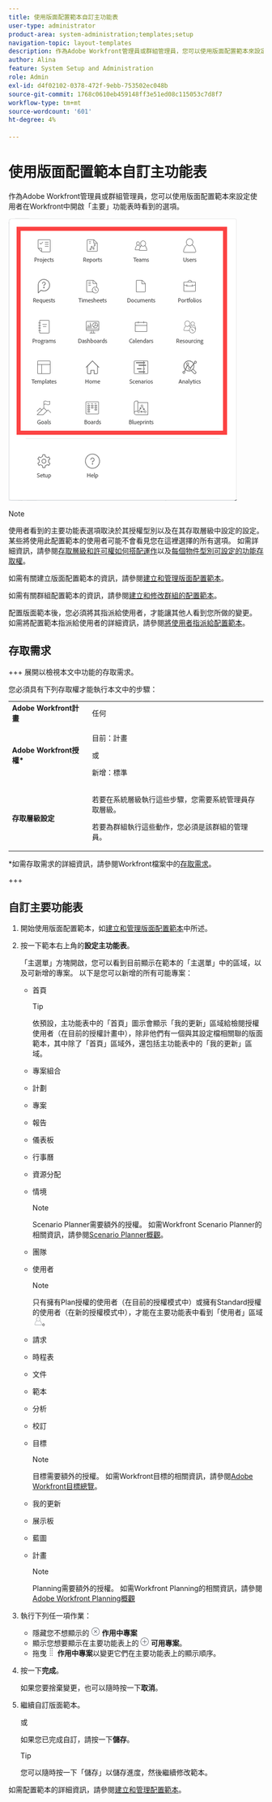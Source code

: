 ```yaml
---
title: 使用版面配置範本自訂主功能表
user-type: administrator
product-area: system-administration;templates;setup
navigation-topic: layout-templates
description: 作為Adobe Workfront管理員或群組管理員，您可以使用版面配置範本來設定使用者在Workfront中開啟「主要」功能表時看到的選項。
author: Alina
feature: System Setup and Administration
role: Admin
exl-id: d4f02102-0378-472f-9ebb-753502ec048b
source-git-commit: 1768c0610eb459148ff3e51ed08c115053c7d8f7
workflow-type: tm+mt
source-wordcount: '601'
ht-degree: 4%

---
```


# 使用版面配置範本自訂主功能表

<!--Audited: 01/2024-->

作為Adobe Workfront管理員或群組管理員，您可以使用版面配置範本來設定使用者在Workfront中開啟「主要」功能表時看到的選項。

![主功能表選項](assets/main-menu-with-blueprints-no-branding.png)

>[!NOTE]
>
>使用者看到的主要功能表選項取決於其授權型別以及在其存取層級中設定的設定。 某些將使用此配置範本的使用者可能不會看見您在這裡選擇的所有選項。 如需詳細資訊，請參閱[存取層級和許可權如何搭配運作](../../../administration-and-setup/add-users/access-levels-and-object-permissions/how-access-levels-permissions-work-together.md)以及[每個物件型別可設定的功能存取權](../../../administration-and-setup/add-users/access-levels-and-object-permissions/configurable-functionality-in-each-access-level-by-object-type.md)。

如需有關建立版面配置範本的資訊，請參閱[建立和管理版面配置範本](../use-layout-templates/create-and-manage-layout-templates.md)。

如需有關群組配置範本的資訊，請參閱[建立和修改群組的配置範本](../../../administration-and-setup/manage-groups/work-with-group-objects/create-and-modify-a-groups-layout-templates.md)。

配置版面範本後，您必須將其指派給使用者，才能讓其他人看到您所做的變更。 如需將配置範本指派給使用者的詳細資訊，請參閱[將使用者指派給配置範本](../use-layout-templates/assign-users-to-layout-template.md)。

## 存取需求

+++ 展開以檢視本文中功能的存取需求。

您必須具有下列存取權才能執行本文中的步驟：

<table style="table-layout:auto"> 
 <col> 
 <col> 
 <tbody> 
  <tr> 
   <td role="rowheader"><strong>Adobe Workfront計畫</strong></td> 
   <td>任何</td> 
  </tr> 
  <tr> 
   <td role="rowheader"><strong>Adobe Workfront授權*</strong></td> 
   <td><p>目前：計畫</p>
   或
   <p>新增：標準</p></td> 
  </tr> 
  <tr> 
   <td role="rowheader"><strong>存取層級設定</strong></td> 
   <td> <p>若要在系統層級執行這些步驟，您需要系統管理員存取層級。</p>
    <p>若要為群組執行這些動作，您必須是該群組的管理員。</p> 
     </td> 
  </tr> 
 </tbody> 
</table>

*如需存取需求的詳細資訊，請參閱Workfront檔案中的[存取需求](/help/quicksilver/administration-and-setup/add-users/access-levels-and-object-permissions/access-level-requirements-in-documentation.md)。

+++

## 自訂主要功能表

1. 開始使用版面配置範本，如[建立和管理版面配置範本](../../../administration-and-setup/customize-workfront/use-layout-templates/create-and-manage-layout-templates.md)中所述。
1. 按一下範本右上角的&#x200B;**設定主功能表**。

   「主選單」方塊開啟，您可以看到目前顯示在範本的「主選單」中的區域，以及可新增的專案。 以下是您可以新增的所有可能專案：
   * 首頁

     >[!TIP]
     >
     >依預設，主功能表中的「首頁」圖示會顯示「我的更新」區域給檢閱授權使用者（在目前的授權計畫中），除非他們有一個與其設定檔相關聯的版面範本，其中除了「首頁」區域外，還包括主功能表中的「我的更新」區域。

   * 專案組合
   * 計劃
   * 專案
   * 報告
   * 儀表板
   * 行事曆
   * 資源分配
   * 情境

     >[!NOTE]
     >
     >Scenario Planner需要額外的授權。 如需Workfront Scenario Planner的相關資訊，請參閱[Scenario Planner概觀](../../../scenario-planner/scenario-planner-overview.md)。

   * 團隊
   * 使用者

     >[!NOTE]
     >
     >只有擁有Plan授權的使用者（在目前的授權模式中）或擁有Standard授權的使用者（在新的授權模式中），才能在主要功能表中看到「使用者」區域![](assets/users-icon-in-main-menu.png)。

   * 請求
   * 時程表
   * 文件
   * 範本
   * 分析
   * 校訂
   * 目標

     >[!NOTE]
     >
     >目標需要額外的授權。 如需Workfront目標的相關資訊，請參閱[Adobe Workfront目標總覽](../../../workfront-goals/goal-management/wf-goals-overview.md)。

   * 我的更新
   * 展示板
   * 藍圖
   * 計畫

     >[!NOTE]
     >
     >Planning需要額外的授權。 如需Workfront Planning的相關資訊，請參閱[Adobe Workfront Planning概觀](/help/quicksilver/planning/general/planning-overview.md)

1. 執行下列任一項作業：

   * 隱藏您不想顯示的![](assets/remove-icon---x-in-circle.png) **作用中專案**
   * 顯示您想要顯示在主要功能表上的![](assets/add-icon-plus-in-circle.png) **可用專案**。
   * 拖曳![](assets/move-icon---dots.png) **作用中專案**&#x200B;以變更它們在主要功能表上的顯示順序。

1. 按一下&#x200B;**完成**。

   如果您要捨棄變更，也可以隨時按一下&#x200B;**取消**。

1. 繼續自訂版面範本。

   或

   如果您已完成自訂，請按一下&#x200B;**儲存**。

   >[!TIP]
   >
   >您可以隨時按一下「儲存」以儲存進度，然後繼續修改範本。

如需配置範本的詳細資訊，請參閱[建立和管理配置範本](../../../administration-and-setup/customize-workfront/use-layout-templates/create-and-manage-layout-templates.md)。
